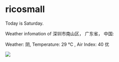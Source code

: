 # ricosmall

Today is Saturday.

Weather infomation of 深圳市南山区， 广东省， 中国: 

Weather: 阴, Temperature: 29 ℃ , Air Index: 40 优

<img src="https://github-readme-stats.vercel.app/api?username=ricosmall&show_icons=true" />
